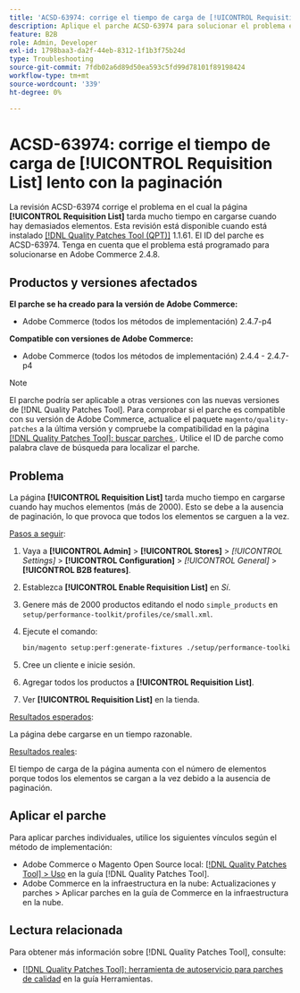 ```yaml
---
title: 'ACSD-63974: corrige el tiempo de carga de [!UICONTROL Requisition List] lento con la paginación'
description: Aplique el parche ACSD-63974 para solucionar el problema en el que la página [!UICONTROL Requisition List] tarda mucho tiempo en cargarse cuando hay demasiados elementos.
feature: B2B
role: Admin, Developer
exl-id: 1798baa3-da2f-44eb-8312-1f1b3f75b24d
type: Troubleshooting
source-git-commit: 7fdb02a6d89d50ea593c5fd99d78101f89198424
workflow-type: tm+mt
source-wordcount: '339'
ht-degree: 0%

---
```


# ACSD-63974: corrige el tiempo de carga de [!UICONTROL Requisition List] lento con la paginación

La revisión ACSD-63974 corrige el problema en el cual la página **[!UICONTROL Requisition List]** tarda mucho tiempo en cargarse cuando hay demasiados elementos. Esta revisión está disponible cuando está instalado [[!DNL Quality Patches Tool (QPT)]](/help/tools/quality-patches-tool/quality-patches-tool-to-self-serve-quality-patches.md) 1.1.61. El ID del parche es ACSD-63974. Tenga en cuenta que el problema está programado para solucionarse en Adobe Commerce 2.4.8.

## Productos y versiones afectados

**El parche se ha creado para la versión de Adobe Commerce:**

* Adobe Commerce (todos los métodos de implementación) 2.4.7-p4

**Compatible con versiones de Adobe Commerce:**

* Adobe Commerce (todos los métodos de implementación) 2.4.4 - 2.4.7-p4

>[!NOTE]
>
>El parche podría ser aplicable a otras versiones con las nuevas versiones de [!DNL Quality Patches Tool]. Para comprobar si el parche es compatible con su versión de Adobe Commerce, actualice el paquete `magento/quality-patches` a la última versión y compruebe la compatibilidad en la página [[!DNL Quality Patches Tool]: buscar parches ](https://experienceleague.adobe.com/tools/commerce-quality-patches/index.html?lang=es). Utilice el ID de parche como palabra clave de búsqueda para localizar el parche.

## Problema

La página **[!UICONTROL Requisition List]** tarda mucho tiempo en cargarse cuando hay muchos elementos (más de 2000). Esto se debe a la ausencia de paginación, lo que provoca que todos los elementos se carguen a la vez.

<u>Pasos a seguir</u>:

1. Vaya a **[!UICONTROL Admin]** > **[!UICONTROL Stores]** > *[!UICONTROL Settings]* > **[!UICONTROL Configuration]** > *[!UICONTROL General]* > **[!UICONTROL B2B features]**.
1. Establezca **[!UICONTROL Enable Requisition List]** en *Sí*.
1. Genere más de 2000 productos editando el nodo `simple_products` en `setup/performance-toolkit/profiles/ce/small.xml`.
1. Ejecute el comando:

   ```bash
   bin/magento setup:perf:generate-fixtures ./setup/performance-toolkit/profiles/ce/small.xml
   ```

1. Cree un cliente e inicie sesión.
1. Agregar todos los productos a **[!UICONTROL Requisition List]**.
1. Ver **[!UICONTROL Requisition List]** en la tienda.


<u>Resultados esperados</u>:

La página debe cargarse en un tiempo razonable.


<u>Resultados reales</u>:

El tiempo de carga de la página aumenta con el número de elementos porque todos los elementos se cargan a la vez debido a la ausencia de paginación.

## Aplicar el parche

Para aplicar parches individuales, utilice los siguientes vínculos según el método de implementación:

* Adobe Commerce o Magento Open Source local: [[!DNL Quality Patches Tool] > Uso](/help/tools/quality-patches-tool/usage.md) en la guía [!DNL Quality Patches Tool].
* Adobe Commerce en la infraestructura en la nube: Actualizaciones y parches > Aplicar parches en la guía de Commerce en la infraestructura en la nube.

## Lectura relacionada

Para obtener más información sobre [!DNL Quality Patches Tool], consulte:

* [[!DNL Quality Patches Tool]: herramienta de autoservicio para parches de calidad](/help/tools/quality-patches-tool/quality-patches-tool-to-self-serve-quality-patches.md) en la guía Herramientas.

